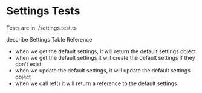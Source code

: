 # Settings Tests
Tests are in ./settings.test.ts

describe Settings Table Reference 
- when we get the default settings, it will return the default settings object
- when we get the default settings it will create the default settings if they don't exist
- when we update the default settings, it will update the default settings object
- when we call ref() it will return a reference to the default settings
